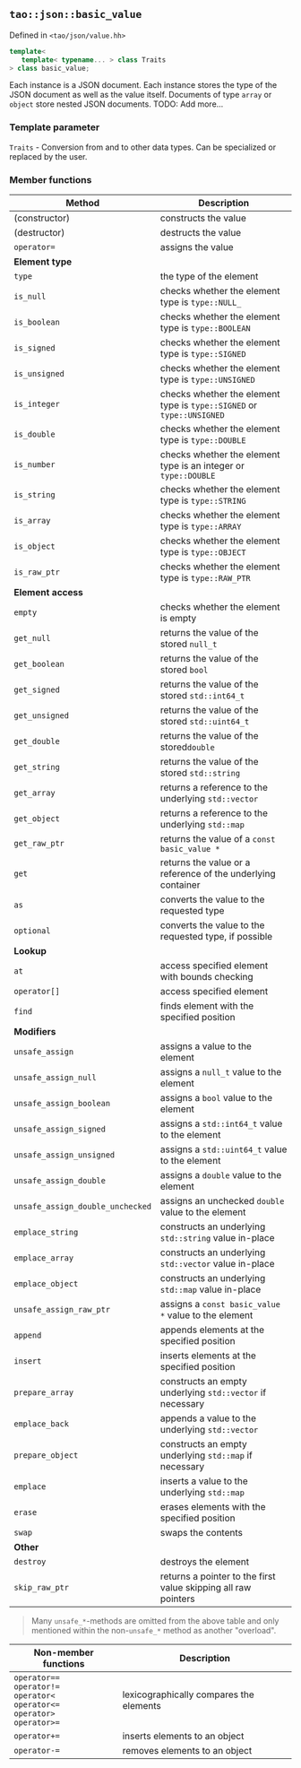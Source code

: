## `tao::json::basic_value`

Defined in `<tao/json/value.hh>`

```c++
template<
   template< typename... > class Traits
> class basic_value;
```

Each instance is a JSON document. Each instance stores the type of the JSON document as well as the value itself. Documents of type `array` or `object` store nested JSON documents. TODO: Add more...

### Template parameter

`Traits` - Conversion from and to other data types. Can be specialized or replaced by the user.

### Member functions

| Method | Description |
| --- | --- |
| (constructor) | constructs the value |
| (destructor) | destructs the value |
| `operator=` | assigns the value |
| **Element type** |
| `type` | the type of the element |
| `is_null` | checks whether the element type is `type::NULL_` |
| `is_boolean` | checks whether the element type is `type::BOOLEAN` |
| `is_signed` | checks whether the element type is `type::SIGNED` |
| `is_unsigned` | checks whether the element type is `type::UNSIGNED` |
| `is_integer` | checks whether the element type is `type::SIGNED` or `type::UNSIGNED` |
| `is_double` | checks whether the element type is `type::DOUBLE` |
| `is_number` | checks whether the element type is an integer or `type::DOUBLE` |
| `is_string` | checks whether the element type is `type::STRING` |
| `is_array` | checks whether the element type is `type::ARRAY` |
| `is_object` | checks whether the element type is `type::OBJECT` |
| `is_raw_ptr` | checks whether the element type is `type::RAW_PTR` |
| **Element access** |
| `empty` | checks whether the element is empty |
| `get_null` | returns the value of the stored `null_t` |
| `get_boolean` | returns the value of the stored `bool` |
| `get_signed` | returns the value of the stored `std::int64_t` |
| `get_unsigned` | returns the value of the stored `std::uint64_t` |
| `get_double` | returns the value of the stored`double` |
| `get_string` | returns the value of the stored `std::string` |
| `get_array` | returns a reference to the underlying `std::vector` |
| `get_object` | returns a reference to the underlying `std::map` |
| `get_raw_ptr` | returns the value of a `const basic_value *` |
| `get` | returns the value or a reference of the underlying container |
| `as` | converts the value to the requested type |
| `optional` | converts the value to the requested type, if possible |
| **Lookup** |
| `at` | access specified element with bounds checking |
| `operator[]` | access specified element |
| `find` | finds element with the specified position |
| **Modifiers** |
| `unsafe_assign` | assigns a value to the element |
| `unsafe_assign_null` | assigns a `null_t` value to the element |
| `unsafe_assign_boolean` | assigns a `bool` value to the element |
| `unsafe_assign_signed` | assigns a `std::int64_t` value to the element |
| `unsafe_assign_unsigned` | assigns a `std::uint64_t` value to the element |
| `unsafe_assign_double` | assigns a `double` value to the element |
| `unsafe_assign_double_unchecked` | assigns an unchecked `double` value to the element |
| `emplace_string` | constructs an underlying `std::string` value in-place |
| `emplace_array` | constructs an underlying `std::vector` value in-place |
| `emplace_object` | constructs an underlying `std::map` value in-place |
| `unsafe_assign_raw_ptr` | assigns a `const basic_value *` value to the element |
| `append` | appends elements at the specified position |
| `insert` | inserts elements at the specified position |
| `prepare_array` | constructs an empty underlying `std::vector` if necessary |
| `emplace_back` | appends a value to the underlying `std::vector` |
| `prepare_object` | constructs an empty underlying `std::map` if necessary |
| `emplace` | inserts a value to the underlying `std::map` |
| `erase` | erases elements with the specified position |
| `swap` | swaps the contents |
| **Other** |
| `destroy` | destroys the element |
| `skip_raw_ptr` | returns a pointer to the first value skipping all raw pointers |

> Many `unsafe_*`-methods are omitted from the above table and only mentioned within the non-`unsafe_*` method as another "overload".

| **Non-member functions** | Description |
| --- | --- |
| `operator==` <br/> `operator!=` <br/> `operator<` <br> `operator<=` <br> `operator>` <br> `operator>=` | lexicographically compares the elements
| `operator+=` | inserts elements to an object
| `operator-=` | removes elements to an object
